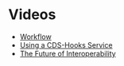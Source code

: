 # Videos

 * [Workflow](https://www.youtube.com/watch?v=9LvkFSvKDx4)
 * [Using a CDS-Hooks Service](https://www.youtube.com/watch?v=uD0d9COjI58)
 * [The Future of Interoperability](https://www.youtube.com/watch?v=sYcbAA4liwU)